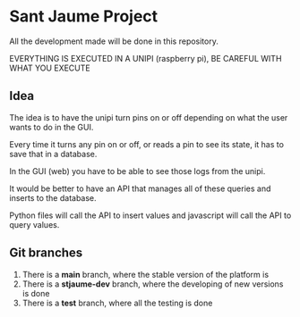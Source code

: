 # Sant Jaume Project
All the development made will be done in this repository.

EVERYTHING IS EXECUTED IN A UNIPI (raspberry pi), BE CAREFUL WITH WHAT YOU EXECUTE

## Idea
The idea is to have the unipi turn pins on or off depending on what the user wants to do in the GUI.

Every time it turns any pin on or off, or reads a pin to see its state, it has to save that in a database.

In the GUI (web) you have to be able to see those logs from the unipi.

It would be better to have an API that manages all of these queries and inserts to the database.

Python files will call the API to insert values and javascript will call the API to query values.

## Git branches
1. There is a **main** branch, where the stable version of the platform is
2. There is a **stjaume-dev** branch, where the developing of new versions is done
3. There is a **test** branch, where all the testing is done